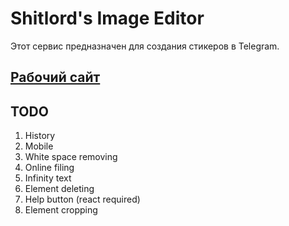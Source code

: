 # Shitlord's Image Editor

Этот сервис предназначен для создания стикеров в Telegram.

## [Рабочий сайт](https://shitlords-image-editor.vercel.app/)

## TODO
1. History
2. Mobile
3. White space removing
4. Online filing
5. Infinity text
6. Element deleting
7. Help button (react required)
8. Element cropping
